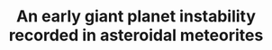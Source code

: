 ---
title: "An early giant planet instability recorded in asteroidal meteorites"
collection: publications
permalink: /publications/gpm23
excerpt: 'We use a Bayesian statistical code to constrain the timescales of giant planet migration and asteroid belt bombardment in the early solar system. Our results associate giant planet migration with the dissipation of the gaseous protoplanetary disk.'
authors: '<b>G.H. Edwards</b>, C.B. Keller, E.R. Newton, C.W. Stewart'
date:
year: 'in review'
venue: 'Nature Astronomy'
paperurl: 'https://arxiv.org/abs/2309.10906'
preprinturl: 'https://arxiv.org/abs/2309.10906'

---